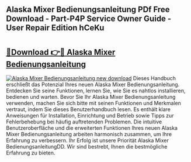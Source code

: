 ## Alaska Mixer Bedienungsanleitung PDf Free Download - Part-P4P Service Owner Guide - User Repair Edition hCeKu

# <h2><a href="http://df4wm5.blite.top/?on=Alaska+Mixer+Bedienungsanleitung">🔗Download 👉🔴 Alaska Mixer Bedienungsanleitung</a></h2>

[![Alaska Mixer Bedienungsanleitung new download](https://i.imgur.com/lujVjoI.png)](http://df4wm5.blite.top/?on=Alaska+Mixer+Bedienungsanleitung)
Dieses Handbuch erschließt das Potenzial Ihres neuen Alaska Mixer Bedienungsanleitung. Entdecken Sie seine Funktionen, lernen Sie, wie Sie es nahtlos installieren, bedienen und warten. Bevor Sie Ihr Alaska Mixer Bedienungsanleitung verwenden, machen Sie sich bitte mit seinen Funktionen und Merkmalen vertraut, indem Sie dieses Benutzerhandbuch lesen. Es enthält klare Anweisungen für Installation, Einrichtung und Betrieb sowie Tipps zur Fehlerbehebung bei häufig auftretenden Problemen. Die intuitive Benutzeroberfläche und die erweiterten Funktionen Ihres neuen Alaska Mixer Bedienungsanleitung arbeiten harmonisch zusammen, um Ihre Erfahrung zu verbessern. Ihr Erfolg ist unsere Priorität Alaska Mixer BedienungsanleitungDD. Wir sind bestrebt, Ihnen die bestmögliche Erfahrung zu bieten.
